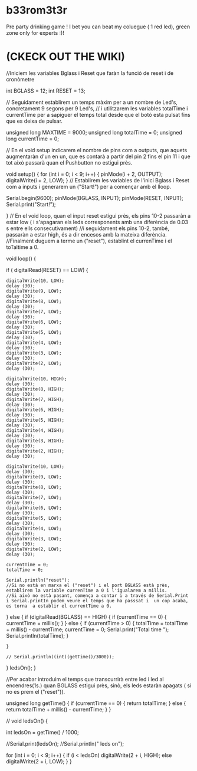 # b33rom3t3r
Pre party drinking game ! I bet you can beat my coluegue ( 1 red led),  green zone only for experts :)!


 # (CKECK OUT THE WIKI)




//Iniciem les variables Bglass i Reset que faràn la funció de reset i de cronòmetre

int BGLASS = 12;
int RESET = 13;

// Seguidament establirem un temps màxim per a un nombre de Led's, concretament 9 segons per 9 Led's,
// i utilitzarem les variables totalTime i currentTime per a sapiguer el temps total desde que el botó esta pulsat fins que es deixa de pulsar.

unsigned long MAXTIME = 9000;
unsigned long totalTime = 0;
unsigned long currentTime = 0;

// En el void setup indicarem el nombre de pins com a outputs, que aquets augmentaràn d'un en un, que es contarà a partir del pin 2 fins el pin 11 i  que tot això passarà quan el Pushbutton no estigui près.


void setup() {
  for (int i = 0; i < 9; i++) {
    pinMode(i + 2, OUTPUT);
    digitalWrite(i + 2, LOW);
  }
  //  Establirem les variables de l'inici Bglass i Reset com a inputs i generarem un ("Start!") per a començar amb el lloop.
  
  Serial.begin(9600);
  pinMode(BGLASS, INPUT);
  pinMode(RESET, INPUT);
  Serial.print("Start!");
  
}
// En el void loop, quan el input reset estigui près, els pins 10-2 passaràn a estar low ( i s'apagaran els leds corresponents amb una diferència de 0.03 s entre ells consecutivament)
//i seguidament els pins 10-2, també, passaràn a estar high, és a dir encesos amb la mateixa diferència.
//Finalment duguem a terme un ("reset"), establint el currenTime i el toTaltime a 0.


void loop() {

  if ( digitalRead(RESET) == LOW) {

    digitalWrite(10, LOW);
    delay (30);
    digitalWrite(9, LOW);
    delay (30);
    digitalWrite(8, LOW);
    delay (30);
    digitalWrite(7, LOW);
    delay (30);
    digitalWrite(6, LOW);
    delay (30);
    digitalWrite(5, LOW);
    delay (30);
    digitalWrite(4, LOW);
    delay (30);
    digitalWrite(3, LOW);
    delay (30);
    digitalWrite(2, LOW);
    delay (30);

    digitalWrite(10, HIGH);
    delay (30);
    digitalWrite(8, HIGH);
    delay (30);
    digitalWrite(7, HIGH);
    delay (30);
    digitalWrite(6, HIGH);
    delay (30);
    digitalWrite(5, HIGH);
    delay (30);
    digitalWrite(4, HIGH);
    delay (30);
    digitalWrite(3, HIGH);
    delay (30);
    digitalWrite(2, HIGH);
    delay (30);

    digitalWrite(10, LOW);
    delay (30);
    digitalWrite(9, LOW);
    delay (30);
    digitalWrite(8, LOW);
    delay (30);
    digitalWrite(7, LOW);
    delay (30);
    digitalWrite(6, LOW);
    delay (30);
    digitalWrite(5, LOW);
    delay (30);
    digitalWrite(4, LOW);
    delay (30);
    digitalWrite(3, LOW);
    delay (30);
    digitalWrite(2, LOW);
    delay (30);

    currentTime = 0;
    totalTime = 0;
    
    Serial.println("reset");
    //Si no està en marxa el ("reset") i el port BGLASS està près, establirem la variable currenTime a 0 i l'igualarem a millis. 
    //Si això no està pasant, comença a contar i a través de Serial.Print i Serial.printIn podem veure el temps que ha passsat i  un cop acaba, es torna  a establir el currentTime a 0.
    
    
  } else {
    if (digitalRead(BGLASS) == HIGH) {
      if (currentTime == 0) {
        currentTime = millis();
      }
    } else {
      if (currentTime > 0) {
        totalTime = totalTime + millis() - currentTime;
        currentTime = 0;
        Serial.print("Total time ");
        Serial.println(totalTime);
      }


    }

    // Serial.println((int)(getTime()/3000));
  }
  ledsOn();
}


//Per acabar introduim  el temps que transcurrirà entre led i led al encendres(1s.) quan BGLASS estigui près, sinò, els leds estaràn apagats ( si no es prem el ("reset")).


unsigned long getTime() {
  if (currentTime == 0) {
    return totalTime;
  } else {
    return totalTime + millis() - currentTime;
  }
}

//
void ledsOn() {

  int ledsOn = getTime() / 1000;

  //Serial.print(ledsOn);
  //Serial.println(" leds on");

  for (int i = 0; i < 9; i++) {
    if (i < ledsOn)
      digitalWrite(2 + i, HIGH);
    else
      digitalWrite(2 + i, LOW);
  }
}


